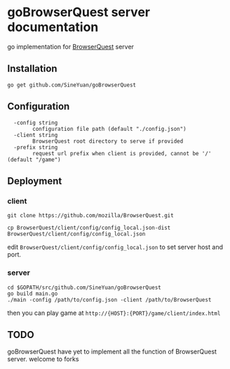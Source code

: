 goBrowserQuest server documentation
===================================

go implementation for [BrowserQuest](https://github.com/mozilla/BrowserQuest) server

Installation
-------------

```
go get github.com/SineYuan/goBrowserQuest
```

Configuration
-------------

```
  -config string
        configuration file path (default "./config.json")
  -client string
        BrowserQuest root directory to serve if provided
  -prefix string
        request url prefix when client is provided, cannot be '/'  (default "/game")

```

Deployment
----------

### client 
```
git clone https://github.com/mozilla/BrowserQuest.git

cp BrowserQuest/client/config/config_local.json-dist BrowserQuest/client/config/config_local.json 
```
edit `BrowserQuest/client/config/config_local.json` to set server host and port.

### server

```
cd $GOPATH/src/github.com/SineYuan/goBrowserQuest
go build main.go
./main -config /path/to/config.json -client /path/to/BrowserQuest 
```

then you can play game at `http://{HOST}:{PORT}/game/client/index.html`


TODO
----------
goBrowserQuest have yet to implement all the function of BrowserQuest server. welcome to forks